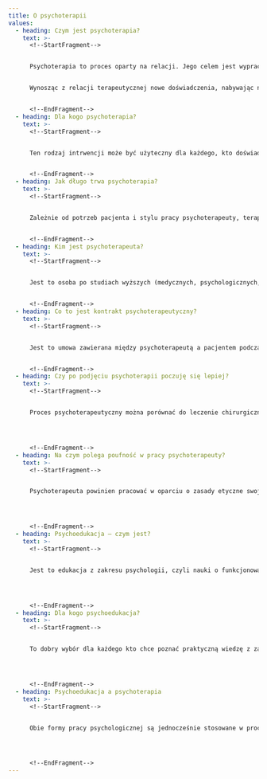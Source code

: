 ```yaml
---
title: O psychoterapii
values:
  - heading: Czym jest psychoterapia?
    text: >-
      <!--StartFragment-->


      Psychoterapia to proces oparty na relacji. Jego celem jest wypracowanie zmiany u osoby doświadczającej trudności emocjonalnych. To spotkanie dwóch osób – psychoterapeuty i pacjenta (w języku łacińskim słowo "patiens" oznacza "cierpiący"), które umożliwia osobie korzystającej z psychoterapii głębsze poznanie siebie, swoich uczuć, potrzeb, konfliktów w celu dokonania zmiany w funkcjonowaniu. Wiąże się to ze stoniowym wygaszeniem objawów, a przez to zwiększeniem możliwości rozwojowych pacjenta.


      Wynosząc z relacji terapeutycznej nowe doświadczenia, nabywając nowe umiejętności, pacjent wprowadza zmiany w swoim życiu poza gabinetem psychoterapeutycznym, co jest zasadniczym celem psychoterapii i dowodem jej skuteczności. Zgodnie z dynamiką relacji psychoterapeutycznej pacjent przechodzi od zależności do coraz większej niezależności i samodzielności. Psychoterapeuta zależnie od podejścia teoretycznego może pełnić rolę towarzysza, przewodnika lub swego rodzaju lustra odbijającego doświadczenia pacjenta w relacjach z osobami znaczącymi w procesie rozwoju. Ważne by psychoterapia prowadziła do zmian i jak twierdzi Jan Czabała:” Rodzaje zmian różnią się tylko w zakresie trudności ich osiągania.”


      <!--EndFragment-->
  - heading: Dla kogo psychoterapia?
    text: >-
      <!--StartFragment-->


      Ten rodzaj intrwencji może być użyteczny dla każdego, kto doświadcza trudności emocjonalnych, życiowych, w relacjach z innymi, komu brakuje poczucia satysfakcji i możliwości realizowania swoich potrzeb i pragnień. Psychoterapia posłuży każdemu, kto chce poznać siebie, pojednać się ze światem swoich psychicznych przeżyć, potrzeb i konfliktów, które nie zawsze są świadome – po to by żyć w większej wolności. Człowiek doświadczający cierpienia psychicznego czy bezsilności w radzeniu sobie z jakąś sytuacją życiową może w ten sposób wzmocnić siebie i twórczo przejść przez kryzys.


      <!--EndFragment-->
  - heading: Jak długo trwa psychoterapia?
    text: >-
      <!--StartFragment-->


      Zależnie od potrzeb pacjenta i stylu pracy psychoterapeuty, terapia krótkoterminowa może trwać kilka miesięcy, psychoterapia w nurcie psychodynamicznym – nawet kilka lat. Skuteczność psychoterapii uzależniona jest od rodzaju trudności pacjenta, jego motywacji i stosowanego przez terapeutę podejścia psychoterapeutyczngo.


      <!--EndFragment-->
  - heading: Kim jest psychoterapeuta?
    text: >-
      <!--StartFragment-->


      Jest to osoba po studiach wyższych (medycznych, psychologicznych, pedagogicznych), która ukończyła specjalne kilulketnie szkolenie w tym zakresie, odbyła własną pracę psychoterapeutyczną oraz poddaje swoją pracę regularnej superwizji. Psychoterapeuta certyfikowany ma kilkuletnie doświadczenie i znajduje się na liście psychoterapeutów certyfikowanych przez odpowiednie związki (np. Polskie Towarzystwo Psychologiczne czy Polskie Towarzystwo Psychiatryczne).


      <!--EndFragment-->
  - heading: Co to jest kontrakt psychoterapeutyczny?
    text: >-
      <!--StartFragment-->


      Jest to umowa zawierana między psychoterapeutą a pacjentem podczas początkowych spotkań. Ustala się wtedy zasady współpracy (terminy i warunki spotkań, zasady ich odwoływania, odpłatność itp.), cele terapeutyczne – jaka jest oczekiwana przez pacjenta zmiana i w jaki sposób można ją osiągnać, a także jakie są oczekiwania osoby korzystającej z pschoterapii wobec współpracy z psychoterapeutą.


      <!--EndFragment-->
  - heading: Czy po podjęciu psychoterapii poczuję się lepiej?
    text: >-
      <!--StartFragment-->


      Proces psychoterapeutyczny można porównać do leczenie chirurgicznego, w którym dopiero interwencja w obrębie uszkodzonych części ciała może przynieść skuteczne wyleczenie. Tak więc efekt odzyskania pełni zdrowia i możliwości może być odroczony w czasie. Pomimo możliwości okresowych pogorszeń psychoterapia przynosi widoczne dla pacjenta efekty w postaci większej świadomości i znajomości własnych stanów emocjonalnych i zmiany negatywnych wzorców zachowań, co sprzyja poprawie jakości życia w dalszej perspektywie. Należy pamiętać, że te przejściowe trudności mogą wywoływać niepokój, czy też zwątpienie w sens psychoterapii Warto jednak mieć świadomość dynamiki tego procesu i dzielić się swoimi wątpliwościami podczas sesji, rozumiejąc, że trudne emocje są ważnym i nieodłącznym elementem leczenia.




      <!--EndFragment-->
  - heading: Na czym polega poufność w pracy psychoterapeuty?
    text: >-
      <!--StartFragment-->


      Psychoterapeuta powinien pracować w oparciu o zasady etyczne swojego zawodu ([Deklaracja Zasad Etycznych na psychiatria.org.pl](https://web.archive.org/web/20190307002037/http://psychiatria.org.pl/sekcja_naukowa_psychoterapii)). Oznacza to na podejmowaniu działań mających służyć tylko i wyłącznie dobru pacjenta. Sesje terapeutyczne objęte są tajemnicą, czyli ich treść bezwzględnie nie może być przekazywana osobom trzecim. Wyjątkiem jest sytuacja superwizji lub bezpośredniego zagrożenia zdrowia i życia pacjenta. W pierwszym przypadku psychoterapeuta omawia swoją pracę z superwizorem w celu podnoszenia jej jakości, z zachowaniem anonimowości pacjenta. W drugim psychoteraeuta ma możliwość użycia swojej wiedzy jedynie w zakresie koniecznym do zapewnienia bezpieczeństwa pacjentowi.




      <!--EndFragment-->
  - heading: Psychoedukacja – czym jest?
    text: >-
      <!--StartFragment-->


      Jest to edukacja z zakresu psychologii, czyli nauki o funkcjonowaniu psychicznym człowieka. Stanowi ważną dziedzinę profilaktyki oraz leczenia zaburzeń psychicznych. Z jednej strony jest przekazywaniem wiedzy konkretnej, podręcznikowej, z drugiej zaś uczy, jak tę wiedzę odnosić do siebie, po to by lepiej siebie rozumieć: własne zasoby, potrzeby i trudności. Jest to szeroka dziedzina wiedzy o ludzkiej psychice podana w konkretnym celu – dla poprawy jakości życia człowieka. Dobra psychoedukacja "jest skrojona na miarę" konkretnej osoby lub grupy osób. Dotyczy aktualnie przeżywanego przez człowieka etapu rozwojowego, jego potencjału, trudności psychicznych i ich źródeł, a także możliwości leczenia i zapobiegania.




      <!--EndFragment-->
  - heading: Dla kogo psychoedukacja?
    text: >-
      <!--StartFragment-->


      To dobry wybór dla każdego kto chce poznać praktyczną wiedzę z zakresu psychologii według swojego osobistego zapotrzebowania i zainteresowania. Ważne żeby wybrać odpowiednią dla siebie formę i temat. Możliwe są indywidualne konsultacje lub grupowy warsztat, który może ubogacać wiedzę o doświadczenia innych osób. Każdy kto chce dbać o swój rozwój psychiczny i świadomie mu sprzyjać znajdzie w tej formie zajęć inspirację. O ile nastolatek odnajdzie się w temacie asertywności, młodym mamom bardziej przyda się wiedza o rozwoju dziecka i prawidłowej komunikacji z nim, podczas gdy mężczyzna w średnim wieku pewnie chętnie wybierze temat autoprezentacji i negocjacji. Ważne żeby się nie ograniczać i mieć odwagę szukać odpowiedzi na stawiane sobie pytania.




      <!--EndFragment-->
  - heading: Psychoedukacja a psychoterapia
    text: >-
      <!--StartFragment-->


      Obie formy pracy psychologicznej są jednocześnie stosowane w procesie psychoterapii, jednak nie są tym samym. Psychoedukacja to działanie mające na celu zwiększenie wiedzy pacjenta o życiu psychicznym. Psychoterapia zaś polega na wprowadzeniu realnej zmiany, na "przepracowaniu" pewnych wzorców funkcjonowania psychicznego na bardziej adekwatne do życia pacjenta. Choć psychoedukacja pozwala na rozwijanie nowych umiejętności np. komunikacyjnych nie jest wystarczająca do zmiany głębiej zaburzonych wzorców funkcjonowania. Psychoedukacja jest ważną częścią procesu psychoterapeutycznego, gdzie ma na celu porządkowanie wiedzy pacjenta na temat jego uczuć, myśli i zachowań. Często psychoedukacja jest ważnym elementem leczenia, gdy informując o naturze zaburzeń, czy symptomów, pozwala zmniejszyć lęk przed nią i zwiększa poczucie kontroli w myśl zasady, że najwięcej lęku budzi to, co nieznane. Wiedza taka pozwala pacjentowi na wzięcie odpowiedzialności za proces leczenia.




      <!--EndFragment-->
---
```

